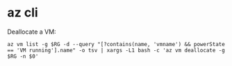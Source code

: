 # az cli

Deallocate a VM:
```
az vm list -g $RG -d --query "[?contains(name, 'vmname') && powerState == 'VM running'].name" -o tsv | xargs -L1 bash -c 'az vm deallocate -g $RG -n $0'
```
